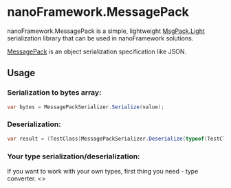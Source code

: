 # nanoFramework.MessagePack

nanoFramework.MessagePack is a simple, lightweight [MsgPack.Light](https://github.com/progaudi/MsgPack.Light) serialization library that can be used in nanoFramework solutions.

[MessagePack](https://github.com/msgpack/msgpack) is an object serialization specification like JSON.

## Usage
### Serialization to bytes array:
```C#
var bytes = MessagePackSerializer.Serialize(value);
```
### Deserialization:
```C#
var result = (TestClass)MessagePackSerializer.Deserialize(typeof(TestClass), result);
```
### Your type serialization/deserialization:
If you want to work with your own types, first thing you need - type converter.
<<TODO>>
